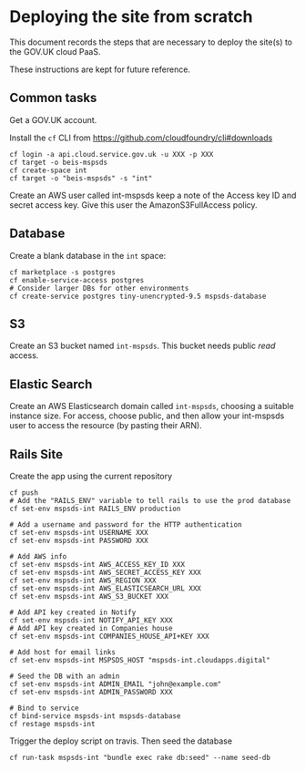 # Deploying the site from scratch

This document records the steps that are necessary
to deploy the site(s) to the GOV.UK cloud PaaS.

These instructions are kept for future reference.

## Common tasks

Get a GOV.UK account.

Install the `cf` CLI from https://github.com/cloudfoundry/cli#downloads

    cf login -a api.cloud.service.gov.uk -u XXX -p XXX
    cf target -o beis-mspsds
    cf create-space int
    cf target -o "beis-mspsds" -s "int"

Create an AWS user called int-mspsds keep a note of the Access key ID and secret access key.
Give this user the AmazonS3FullAccess policy.


## Database

Create a blank database in the `int` space:

    cf marketplace -s postgres
    cf enable-service-access postgres
    # Consider larger DBs for other environments
    cf create-service postgres tiny-unencrypted-9.5 mspsds-database

## S3

Create an S3 bucket named `int-mspsds`. This bucket needs public _read_ access.

## Elastic Search

Create an AWS Elasticsearch domain called `int-mspsds`, choosing a suitable instance size.
For access, choose public, and then allow your int-mspsds user to access the resource (by pasting their ARN).

## Rails Site

Create the app using the current repository

    cf push
    # Add the "RAILS_ENV" variable to tell rails to use the prod database
    cf set-env mspsds-int RAILS_ENV production

    # Add a username and password for the HTTP authentication
    cf set-env mspsds-int USERNAME XXX
    cf set-env mspsds-int PASSWORD XXX

    # Add AWS info
    cf set-env mspsds-int AWS_ACCESS_KEY_ID XXX
    cf set-env mspsds-int AWS_SECRET_ACCESS_KEY XXX
    cf set-env mspsds-int AWS_REGION XXX
    cf set-env mspsds-int AWS_ELASTICSEARCH_URL XXX
    cf set-env mspsds-int AWS_S3_BUCKET XXX

    # Add API key created in Notify
    cf set-env mspsds-int NOTIFY_API_KEY XXX
    # Add API key created in Companies house
    cf set-env mspsds-int COMPANIES_HOUSE_API+KEY XXX

    # Add host for email links
    cf set-env mspsds-int MSPSDS_HOST "mspsds-int.cloudapps.digital"

    # Seed the DB with an admin
    cf set-env mspsds-int ADMIN_EMAIL "john@example.com"
    cf set-env mspsds-int ADMIN_PASSWORD XXX

    # Bind to service
    cf bind-service mspsds-int mspsds-database
    cf restage mspsds-int

Trigger the deploy script on travis.
Then seed the database

    cf run-task mspsds-int "bundle exec rake db:seed" --name seed-db
